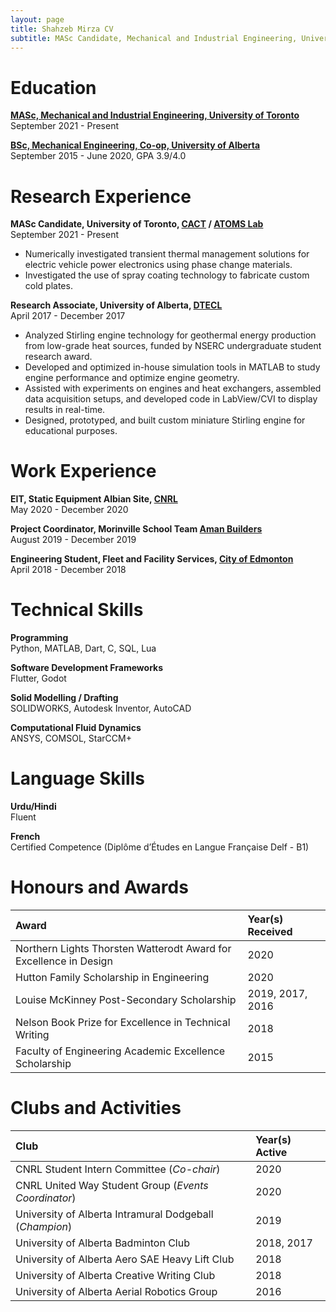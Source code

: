 ```yaml
---
layout: page
title: Shahzeb Mirza CV
subtitle: MASc Candidate, Mechanical and Industrial Engineering, University of Toronto
---
```



# Education
**[MASc, Mechanical and Industrial Engineering, University of Toronto](https://www.mie.utoronto.ca/)**  
September 2021 - Present

**[BSc, Mechanical Engineering, Co-op, University of Alberta](https://www.ualberta.ca/engineering/mechanical-engineering/index.html)**  
September 2015 - June 2020, GPA 3.9/4.0


# Research Experience
**MASc Candidate, University of Toronto, [CACT](http://cact.utoronto.ca/) / [ATOMS Lab](https://atoms.mie.utoronto.ca/)**  
September 2021 - Present
* Numerically investigated transient thermal management solutions for electric vehicle power electronics using phase change materials.
* Investigated the use of spray coating technology to fabricate custom cold plates.

**Research Associate, University of Alberta, [DTECL](https://sites.ualberta.ca/~dnobes/research_1.html)**  
April 2017 - December 2017
* Analyzed Stirling engine technology for geothermal energy production from low-grade heat sources, funded by NSERC undergraduate student research award.
* Developed and optimized in-house simulation tools in MATLAB to study engine performance and optimize engine geometry.
* Assisted with experiments on engines and heat exchangers, assembled data acquisition setups, and developed code in LabView/CVI to display results in real-time.
* Designed, prototyped, and built custom miniature Stirling engine for educational purposes.


# Work Experience
**EIT, Static Equipment Albian Site, [CNRL](https://www.cnrl.com/)**  
May 2020 - December 2020

**Project Coordinator, Morinville School Team [Aman Builders](https://www.amanbuilders.ca/)**  
August 2019 - December 2019

**Engineering Student, Fleet and Facility Services, [City of Edmonton](https://www.edmonton.ca/city_government/city_organization/fleet-and-facility-services)**  
April 2018 - December 2018

# Technical Skills
**Programming**  
Python, MATLAB, Dart, C, SQL, Lua

**Software Development Frameworks**  
Flutter, Godot

**Solid Modelling / Drafting**  
SOLIDWORKS, Autodesk Inventor, AutoCAD

**Computational Fluid Dynamics**  
ANSYS, COMSOL, StarCCM+


# Language Skills
**Urdu/Hindi**  
Fluent

**French**  
Certified Competence (Diplôme d’Études en Langue Française Delf - B1)

# Honours and Awards

| Award | Year(s) Received |
| :------ |:--- |
| Northern Lights Thorsten Watterodt Award for Excellence in Design | 2020 |
| Hutton Family Scholarship in Engineering | 2020 |
| Louise McKinney Post-Secondary Scholarship | 2019, 2017, 2016 |
| Nelson Book Prize for Excellence in Technical Writing | 2018 |
| Faculty of Engineering Academic Excellence Scholarship | 2015 |


# Clubs and Activities
| Club | Year(s) Active |
| :------ |:--- |
| CNRL Student Intern Committee (_Co-chair_) | 2020 |
| CNRL United Way Student Group (_Events Coordinator_) | 2020 |
| University of Alberta Intramural Dodgeball (_Champion_) | 2019 |
| University of Alberta Badminton Club | 2018, 2017 |
| University of Alberta Aero SAE Heavy Lift Club | 2018 |
| University of Alberta Creative Writing Club | 2018 |
| University of Alberta Aerial Robotics Group | 2016 |